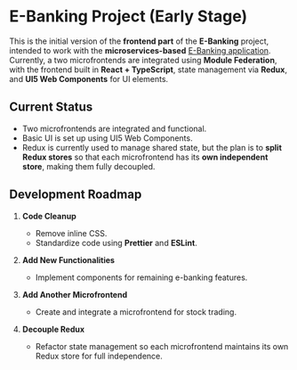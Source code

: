 # E-Banking Project (Early Stage)

This is the initial version of the **frontend part** of the **E-Banking** project, intended to work with the **microservices-based** [E-Banking application](https://github.com/mmihailovic/E-Banking). Currently, a two microfrontends are integrated using **Module Federation**, with the frontend built in **React + TypeScript**, state management via **Redux**, and **UI5 Web Components** for UI elements.

## Current Status

- Two microfrontends are integrated and functional.  
- Basic UI is set up using UI5 Web Components.  
- Redux is currently used to manage shared state, but the plan is to **split Redux stores** so that each microfrontend has its **own independent store**, making them fully decoupled.

## Development Roadmap

1. **Code Cleanup**
   - Remove inline CSS.  
   - Standardize code using **Prettier** and **ESLint**.  

3. **Add New Functionalities**
   - Implement components for remaining e-banking features.  

4. **Add Another Microfrontend**
   - Create and integrate a microfrontend for stock trading.

5. **Decouple Redux**
   - Refactor state management so each microfrontend maintains its own Redux store for full independence.
